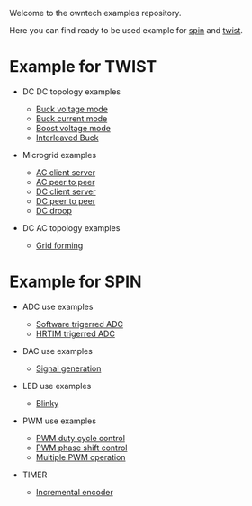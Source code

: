 Welcome to the owntech examples repository.

Here you can find ready to be used example for [spin](https://github.com/owntech-foundation/SPIN) and [twist](https://github.com/owntech-foundation/TWIST).

# Example for TWIST

- DC DC topology examples
    - [Buck voltage mode](TWIST/DC_DC/buck_voltage_mode/README.md)
    - [Buck current mode](TWIST/DC_DC/buck_current_mode/README.md)
    - [Boost voltage mode](TWIST/DC_DC/boost_voltage_mode/README.md)
    - [Interleaved Buck](TWIST/DC_DC/interleaved/README.md)

- Microgrid examples
    - [AC client server](TWIST/Microgrid/AC_client_server/README.md)
    - [AC peer to peer](TWIST/Microgrid/AC_peer_to_peer/README.md)
    - [DC client server](TWIST/Microgrid/DC_client_server/README.md)
    - [DC peer to peer](TWIST/Microgrid/DC_droop/README.md)
    - [DC droop](TWIST/Microgrid/DC_peer_to_peer/README.md)

 - DC AC topology examples
    - [Grid forming](TWIST/DC_AC/grid_forming/README.md)

# Example for SPIN

- ADC use examples
    - [Software trigerred ADC](SPIN/ADC/adc_software_trigger/README.md)
    - [HRTIM trigerred ADC](SPIN/ADC/adc_hrtim_trigger/README.md)

- DAC use examples
    - [Signal generation](SPIN/DAC/signal_generation/README.md)

- LED use examples
    - [Blinky](SPIN/LED/blinky/README.md)

- PWM use examples
    - [PWM duty cycle control](SPIN/PWM/duty_cycle_setting/README.md)
    - [PWM phase shift control](SPIN/PWM/phase_shift/README.md)
    - [Multiple PWM operation](SPIN/PWM/multiple_pwm/README.md)

- TIMER
    - [Incremental encoder](SPIN/TIMER/incremental_encoder/README.md)
